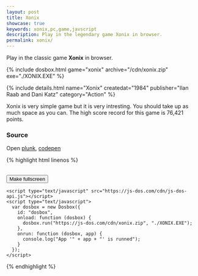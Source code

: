 ```yaml
---
layout: post
title: Xonix
showcase: true
keywords: xonix,pc,game,javscript
description: Play in the legendary game Xonix in browser.
permalink: xonix/
---
```


Play in the classic game **Xonix** in browser.

{% include dosbox.html game="xonix" archive="/cdn/xonix.zip" exe="./XONIX.EXE" %}

<!--more-->

{% include details.html name="Xonix" createdat="1984" publisher="Ilan Raab and Dani Katz" category="Action" %}

Xonix is very simple game but it is very intresting. You should take up as much space as you can. The high score record for this game is 76,421 points.


### Source

Open [plunk](http://plnkr.co/edit/d6Q72y?p=preview), [codepen](http://codepen.io/caiiiycuk/pen/zvegro)

{% highlight html linenos %}
<!doctype html>
<html lang="en-us">
  <head>
    <meta charset="utf-8">
    <meta http-equiv="Content-Type" content="text/html; charset=utf-8">
    <title>js-dos api</title>
    <style type="text/css">
      .dosbox-container { width: 640px; height: 400px; }
      .dosbox-container > .dosbox-overlay { background: url(https://js-dos.com/cdn/xonix.png); }
    </style>
  </head>
  <body>
    <div id="dosbox"></div>
    <br/>
    <button onclick="dosbox.requestFullScreen();">Make fullscreen</button>
    
    <script type="text/javascript" src="https://js-dos.com/cdn/js-dos-api.js"></script>
    <script type="text/javascript">
      var dosbox = new Dosbox({
        id: "dosbox",
        onload: function (dosbox) {
          dosbox.run("https://js-dos.com/cdn/xonix.zip", "./XONIX.EXE");
        },
        onrun: function (dosbox, app) {
          console.log("App '" + app + "' is runned");
        }
      });
    </script>
  </body>
</html>
{% endhighlight %}